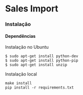 Sales Import
========

### Instalação

#### Dependências

Instalação no Ubuntu

```
$ sudo apt-get install python-dev
$ sudo apt-get install python-pip
$ sudo apt-get install unzip
```
Instalação local

```
make install
pip install -r requirements.txt
```


 
 


